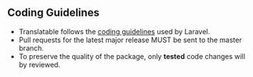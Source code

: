 ## Coding Guidelines

* Translatable follows the [coding guidelines](https://github.com/laravel/framework/blob/master/CONTRIBUTING.md#coding-guidelines) used by Laravel.
* Pull requests for the latest major release MUST be sent to the master branch.
* To preserve the quality of the package, only **tested** code changes will by reviewed.
